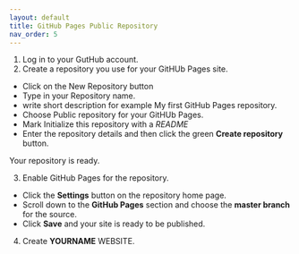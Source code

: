 ```yaml
---
layout: default
title: GitHub Pages Public Repository
nav_order: 5
---
```


1. Log in to your GutHub account. 
2. Create a repository you use for your GitHUb Pages site. 
 * Click on the New Repository button
 * Type in your Repository name. 
 * write short description for example My first GitHub Pages repository. 
 * Choose Public repository for your GitHUb Pages. 
 * Mark Initialize this repository with a *README*
 * Enter the repository details and then click the green **Create repository** button.  

Your repository is ready. 

3. Enable GitHub Pages for the repository.  
* Click the **Settings** button on the repository home page. 
* Scroll down to the **GitHub Pages** section and choose the **master branch** for the source. 
* Click **Save** and your site is ready to be published. 
4. Create **YOURNAME** WEBSITE. 
